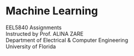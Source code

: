 # Machine Learning
EEL5840 Assignments  
Instructed by Prof. ALINA ZARE  
Department of Electrical & Computer Engineering  
University of Florida
